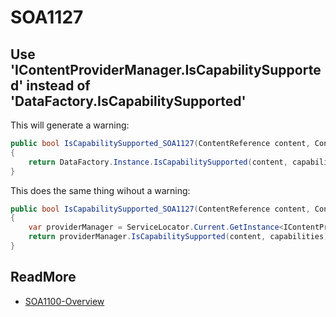 # SOA1127

## Use 'IContentProviderManager.IsCapabilitySupported' instead of 'DataFactory.IsCapabilitySupported'

This will generate a warning:

```C#
public bool IsCapabilitySupported_SOA1127(ContentReference content, ContentProviderCapabilities capabilities)
{
	return DataFactory.Instance.IsCapabilitySupported(content, capabilities);
}
```

This does the same thing wihout a warning:

```C#
public bool IsCapabilitySupported_SOA1127(ContentReference content, ContentProviderCapabilities capabilities)
{
	var providerManager = ServiceLocator.Current.GetInstance<IContentProviderManager>();
	return providerManager.IsCapabilitySupported(content, capabilities);
}
```

## ReadMore

- [SOA1100-Overview](https://github.com/Stekeblad/stekeblad.optimizely.analyzers/blob/master/doc/Analyzers/SOA1100-Overview.md)
